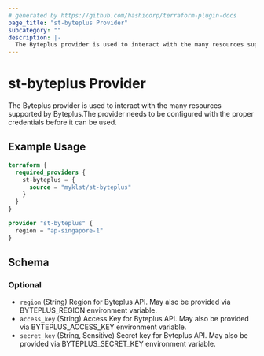 ```yaml
---
# generated by https://github.com/hashicorp/terraform-plugin-docs
page_title: "st-byteplus Provider"
subcategory: ""
description: |-
  The Byteplus provider is used to interact with the many resources supported by Byteplus.The provider needs to be configured with the proper credentials before it can be used.
---
```


# st-byteplus Provider

The Byteplus provider is used to interact with the many resources supported by Byteplus.The provider needs to be configured with the proper credentials before it can be used.

## Example Usage

```terraform
terraform {
  required_providers {
    st-byteplus = {
      source = "myklst/st-byteplus"
    }
  }
}

provider "st-byteplus" {
  region = "ap-singapore-1"
}
```

<!-- schema generated by tfplugindocs -->
## Schema

### Optional

- `region` (String) Region for Byteplus API. May also be provided via BYTEPLUS_REGION environment variable.
- `access_key` (String) Access Key for Byteplus API. May also be provided via BYTEPLUS_ACCESS_KEY environment variable.
- `secret_key` (String, Sensitive) Secret key for Byteplus API. May also be provided via BYTEPLUS_SECRET_KEY environment variable.
